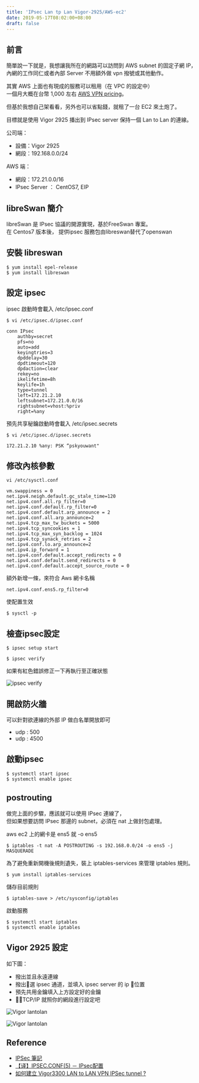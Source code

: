 ```yaml
---
title: 'IPsec Lan tp Lan Vigor-2925/AWS-ec2'
date: 2019-05-17T08:02:00+08:00
draft: false
---
```

## 前言
簡單說一下就是，我想讓我所在的網路可以訪問到 AWS subnet 的固定子網 IP，  
內網的工作同仁或者內部 Server 不用額外做 vpn 撥號或其他動作。  
  
其實 AWS 上面也有現成的服務可以租用（在 VPC 的設定中）  
一個月大概在台幣 1,000 左右 [AWS VPN pricing](https://aws.amazon.com/tw/vpn/pricing/)。  
  
但基於我想自己架看看，另外也可以省點錢，就租了一台 EC2 來土炮了。  
  
目標就是使用 Vigor 2925 播出到 IPsec server 保持一個 Lan to Lan 的連線。  

公司端：
  
* 設備：Vigor 2925
* 網段：192.168.0.0/24

AWS 端：
  
- 網段：172.21.0.0/16
- IPsec Server ： CentOS7, EIP

## libreSwan 簡介
libreSwan 是 IPsec 協議的開源實現，基於FreeSwan 專案。  
在 Centos7 版本後， 提供ipsec 服務包由libreswan替代了openswan  

## 安裝 libreswan
```
$ yum install epel-release
$ yum install libreswan
```

## 設定 ipsec
ipsec 啟動時會載入 /etc/ipsec.conf  

`$ vi /etc/ipsec.d/ipsec.conf`

```
conn IPsec
    authby=secret
    pfs=no
    auto=add
    keyingtries=3
    dpddelay=30
    dpdtimeout=120
    dpdaction=clear
    rekey=no
    ikelifetime=8h
    keylife=1h
    type=tunnel
    left=172.21.2.10
    leftsubnet=172.21.0.0/16
    rightsubnet=vhost:%priv
    right=%any
```

預先共享秘鑰啟動時會載入 /etc/ipsec.secrets  

`$ vi /etc/ipsec.d/ipsec.secrets`

```
172.21.2.10 %any: PSK “pskyouwant"
```


## 修改內核參數

`vi /etc/sysctl.conf`

```
vm.swappiness = 0
net.ipv4.neigh.default.gc_stale_time=120
net.ipv4.conf.all.rp_filter=0
net.ipv4.conf.default.rp_filter=0
net.ipv4.conf.default.arp_announce = 2
net.ipv4.conf.all.arp_announce=2
net.ipv4.tcp_max_tw_buckets = 5000
net.ipv4.tcp_syncookies = 1
net.ipv4.tcp_max_syn_backlog = 1024
net.ipv4.tcp_synack_retries = 2
net.ipv4.conf.lo.arp_announce=2
net.ipv4.ip_forward = 1
net.ipv4.conf.default.accept_redirects = 0
net.ipv4.conf.default.send_redirects = 0
net.ipv4.conf.default.accept_source_route = 0
```

額外新增一條，來符合 Aws 網卡名稱  
```
net.ipv4.conf.ens5.rp_filter=0
```
  
使配置生效  

`$ sysctl -p`

## 檢查ipsec設定

`$ ipsec setup start`
  
`$ ipsec verify`
  
如果有紅色錯誤修正一下再執行至正確狀態
  
![ipsec verify](https://fblog.loopbai.com/images/2019/05/b001.jpg)


## 開啟防火牆
可以針對欲連線的外部 IP 做白名單開放即可  
  
- udp : 500
- udp : 4500


## 啟動ipsec
```
$ systemctl start ipsec
$ systemctl enable ipsec
```

## postrouting
做完上面的步驟，應該就可以使用 IPsec 連線了，  
但如果想要訪問 IPsec 那邊的 subnet，必須在 nat 上做封包處理。  
  
aws ec2 上的網卡是 ens5 就 -o ens5
  
`$ iptables -t nat -A POSTROUTING -s 192.168.0.0/24 -o ens5 -j MASQUERADE`
  
為了避免重新開機後規則遺失，裝上 iptables-services 來管理 iptables 規則。
  
`$ yum install iptables-services`
  
儲存目前規則
  
`$ iptables-save > /etc/sysconfig/iptables`
  
啟動服務
  
```
$ systemctl start iptables
$ systemctl enable iptables
```

## Vigor 2925 設定

如下圖：

- 撥出並且永遠連線
- 撥出選 ipsec 通道，並填入 ipsec server 的 ip 位置
- 預先共用金鑰填入上方設定好的金鑰
- TCP/IP 就照你的網段進行設定吧

![Vigor lantolan](https://fblog.loopbai.com/images/2019/05/b002.jpg)
  
![Vigor lantolan](https://fblog.loopbai.com/images/2019/05/b003.jpg)

## Reference

- [IPSec 筆記](https://kkc.github.io/2018/03/21/IPSEC-note/)
- [【译】IPSEC.CONF(5) － IPsec配置](https://segmentfault.com/a/1190000000646294)
- [如何建立 Vigor3300 LAN to LAN VPN IPSec tunnel ?](https://www.draytek.com/zh/faq/faq-vpn/vpn.lan-to-lan/%E5%A6%82%E4%BD%95%E5%BB%BA%E7%AB%8B-vigor3300-lan-to-lan-vpn-ipsec-tunnel/)
